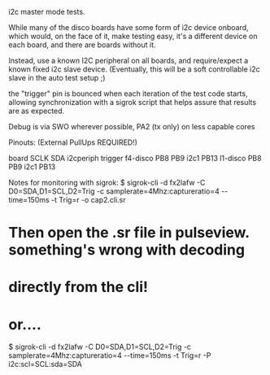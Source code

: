 i2c master mode tests.

While many of the disco boards have some form of i2c device onboard,
which would, on the face of it, make testing easy, it's a different
device on each board, and there are boards without it.

Instead, use a known I2C peripheral on all boards, and require/expect
a known fixed i2c slave device.  (Eventually, this will be a soft
controllable i2c slave in the auto test setup ;)

the "trigger" pin is bounced when each iteration of the test code starts,
allowing synchronization with a sigrok script that helps assure that
results are as expected.

Debug is via SWO wherever possible, PA2 (tx only) on less capable cores

Pinouts: (External PullUps REQUIRED!)

board		SCLK	SDA	i2cperiph	trigger
f4-disco	PB8	PB9	i2c1		PB13
l1-disco	PB8	PB9	i2c1		PB13


Notes for monitoring with sigrok:
$ sigrok-cli -d fx2lafw -C D0=SDA,D1=SCL,D2=Trig -c samplerate=4Mhz:captureratio=4 --time=150ms  -t Trig=r -o cap2.cli.sr
# Then open the .sr file in pulseview.  something's wrong with decoding
# directly from the cli!

# or....
$ sigrok-cli -d fx2lafw -C D0=SDA,D1=SCL,D2=Trig -c samplerate=4Mhz:captureratio=4 --time=150ms  -t Trig=r -P i2c:scl=SCL:sda=SDA
